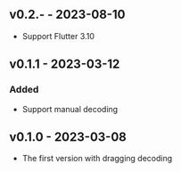 ## v0.2.- - 2023-08-10

- Support Flutter 3.10

## v0.1.1 - 2023-03-12

### Added

- Support manual decoding

## v0.1.0 - 2023-03-08

- The first version with dragging decoding
